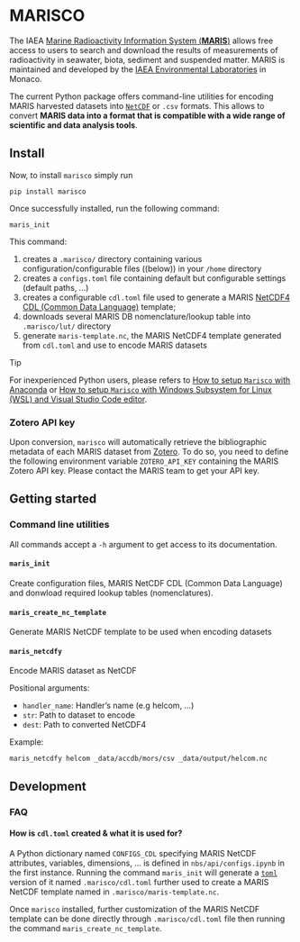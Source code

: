 # MARISCO


<!-- WARNING: THIS FILE WAS AUTOGENERATED! DO NOT EDIT! -->

The IAEA [Marine Radioactivity Information System
(**MARIS**)](https://maris.iaea.org) allows free access to users to
search and download the results of measurements of radioactivity in
seawater, biota, sediment and suspended matter. MARIS is maintained and
developed by the [IAEA Environmental
Laboratories](https://www.iaea.org/about/organizational-structure/department-of-nuclear-sciences-and-applications/division-of-iaea-environment-laboratories)
in Monaco.

The current Python package offers command-line utilities for encoding
MARIS harvested datasets into
[`NetCDF`](https://www.unidata.ucar.edu/software/netcdf/) or `.csv`
formats. This allows to convert **MARIS data into a format that is
compatible with a wide range of scientific and data analysis tools**.

## Install

Now, to install `marisco` simply run

``` console
pip install marisco
```

Once successfully installed, run the following command:

``` console
maris_init
```

This command:

1.  creates a `.marisco/` directory containing various
    configuration/configurable files ((below)) in your `/home` directory
2.  creates a `configs.toml` file containing default but configurable
    settings (default paths, …)
3.  creates a configurable `cdl.toml` file used to generate a MARIS
    [NetCDF4 CDL (Common Data
    Language)](https://www.unidata.ucar.edu/software/netcdf/workshops/most-recent/nc3model/Cdl.html)
    template;
4.  downloads several MARIS DB nomenclature/lookup table into
    `.marisco/lut/` directory
5.  generate `maris-template.nc`, the MARIS NetCDF4 template generated
    from `cdl.toml` and use to encode MARIS datasets

> [!TIP]
>
> For inexperienced Python users, please refers to [How to setup
> `Marisco` with
> Anaconda](https://github.com/franckalbinet/marisco/tree/main/install_configure_guide/windows_anaconda)
> or [How to setup `Marisco` with Windows Subsystem for Linux (WSL) and
> Visual Studio Code
> editor](https://github.com/franckalbinet/marisco/tree/main/install_configure_guide//windows_ubuntu_sub_system).

### Zotero API key

Upon conversion, `marisco` will automatically retrieve the bibliographic
metadata of each MARIS dataset from [Zotero](https://www.zotero.org/).
To do so, you need to define the following environment variable
`ZOTERO_API_KEY` containing the MARIS Zotero API key. Please contact the
MARIS team to get your API key.

## Getting started

### Command line utilities

All commands accept a `-h` argument to get access to its documentation.

#### `maris_init`

Create configuration files, MARIS NetCDF CDL (Common Data Language) and
donwload required lookup tables (nomenclatures).

#### `maris_create_nc_template`

Generate MARIS NetCDF template to be used when encoding datasets

#### `maris_netcdfy`

Encode MARIS dataset as NetCDF

Positional arguments:

- `handler_name`: Handler’s name (e.g helcom, …)
- `str`: Path to dataset to encode
- `dest`: Path to converted NetCDF4

Example:

``` console
maris_netcdfy helcom _data/accdb/mors/csv _data/output/helcom.nc
```

## Development

### FAQ

#### How is `cdl.toml` created & what it is used for?

A Python dictionary named `CONFIGS_CDL` specifying MARIS NetCDF
attributes, variables, dimensions, … is defined in
`nbs/api/configs.ipynb` in the first instance. Running the command
`maris_init` will generate a [`toml`](https://www.wikiwand.com/fr/TOML)
version of it named `.marisco/cdl.toml` further used to create a MARIS
NetCDF template named in `.marisco/maris-template.nc`.

Once `marisco` installed, further customization of the MARIS NetCDF
template can be done directly through `.marisco/cdl.toml` file then
running the command `maris_create_nc_template`.
